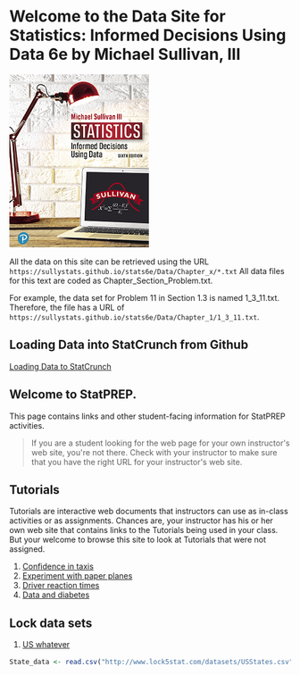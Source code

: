 # Welcome to the Data Site for Statistics: Informed Decisions Using Data 6e by Michael Sullivan, III

   ![](cover.png)

All the data on this site can be retrieved using the URL  `https://sullystats.github.io/stats6e/Data/Chapter_x/*.txt` All data files for this text are coded as Chapter_Section_Problem.txt.  

For example, the data set for Problem 11 in Section 1.3 is named 1_3_11.txt. Therefore, the file has a URL of `https://sullystats.github.io/stats6e/Data/Chapter_1/1_3_11.txt`.

## Loading Data into StatCrunch from Github

[Loading Data to StatCrunch](docs/StatCrunch/index)


## Welcome to StatPREP. 

This page contains links and other student-facing information for StatPREP activities.

> If you are a student looking for the web page for your own instructor's web site, you're not there. Check with your instructor to make sure that you have the right URL for your instructor's web site.

## Tutorials

Tutorials are interactive web documents that instructors can use as in-class activities or as assignments. Chances are, your instructor has his or her own web site that contains links to the Tutorials being used in your class. But your welcome to browse this site to look at Tutorials that were not assigned.

1. [Confidence in taxis](https://dtkaplan.shinyapps.io/Confidence_in_Taxis/)
2. [Experiment with paper planes](https://dtkaplan.shinyapps.io/Paper_planes/)
3. [Driver reaction times](http://dtkaplan.shinyapps.io/Traffic_signs)
4. [Data and diabetes](https://dtkaplan.shinyapps.io/Diabetes/)

## Lock data sets

1. [US whatever](http://www.lock5stat.com/datasets/USStates.csv)

```r
State_data <- read.csv("http://www.lock5stat.com/datasets/USStates.csv")
```
